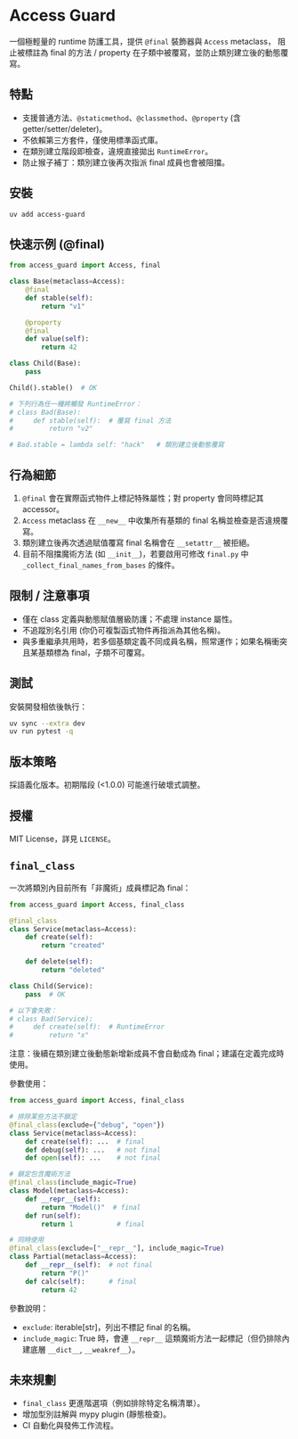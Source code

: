 Access Guard
============

一個極輕量的 runtime 防護工具，提供 `@final` 裝飾器與 `Access` metaclass，
阻止被標註為 final 的方法 / property 在子類中被覆寫，並防止類別建立後的動態覆寫。

特點
-----
- 支援普通方法、`@staticmethod`、`@classmethod`、`@property` (含 getter/setter/deleter)。
- 不依賴第三方套件，僅使用標準函式庫。
- 在類別建立階段即檢查，違規直接拋出 `RuntimeError`。
- 防止猴子補丁：類別建立後再次指派 final 成員也會被阻擋。

安裝
----

```bash
uv add access-guard
```

快速示例 (@final)
--------
```python
from access_guard import Access, final

class Base(metaclass=Access):
	@final
	def stable(self):
		return "v1"

	@property
	@final
	def value(self):
		return 42

class Child(Base):
	pass

Child().stable()  # OK

# 下列行為任一種將觸發 RuntimeError：
# class Bad(Base):
#     def stable(self):  # 覆寫 final 方法
#         return "v2"

# Bad.stable = lambda self: "hack"   # 類別建立後動態覆寫
```

行為細節
--------
1. `@final` 會在實際函式物件上標記特殊屬性；對 property 會同時標記其 accessor。  
2. `Access` metaclass 在 `__new__` 中收集所有基類的 final 名稱並檢查是否違規覆寫。  
3. 類別建立後再次透過賦值覆寫 final 名稱會在 `__setattr__` 被拒絕。  
4. 目前不阻擋魔術方法 (如 `__init__`)，若要啟用可修改 `final.py` 中 `_collect_final_names_from_bases` 的條件。  

限制 / 注意事項
----------------
- 僅在 class 定義與動態賦值層級防護；不處理 instance 屬性。  
- 不追蹤別名引用 (你仍可複製函式物件再指派為其他名稱)。  
- 與多重繼承共用時，若多個基類定義不同成員名稱，照常運作；如果名稱衝突且某基類標為 final，子類不可覆寫。  

測試
----
安裝開發相依後執行：

```bash
uv sync --extra dev
uv run pytest -q
```

版本策略
--------
採語義化版本。初期階段 (<1.0.0) 可能進行破壞式調整。

授權
----
MIT License，詳見 `LICENSE`。

`final_class`
-------------
一次將類別內目前所有「非魔術」成員標記為 final：

```python
from access_guard import Access, final_class

@final_class
class Service(metaclass=Access):
	def create(self):
		return "created"

	def delete(self):
		return "deleted"

class Child(Service):
	pass  # OK

# 以下會失敗：
# class Bad(Service):
#     def create(self):  # RuntimeError
#         return "x"
```

注意：後續在類別建立後動態新增新成員不會自動成為 final；建議在定義完成時使用。

參數使用：

```python
from access_guard import Access, final_class

# 排除某些方法不鎖定
@final_class(exclude={"debug", "open"})
class Service(metaclass=Access):
	def create(self): ...  # final
	def debug(self): ...   # not final
	def open(self): ...    # not final

# 鎖定包含魔術方法
@final_class(include_magic=True)
class Model(metaclass=Access):
	def __repr__(self):
		return "Model()"  # final
	def run(self):
		return 1           # final

# 同時使用
@final_class(exclude=["__repr__"], include_magic=True)
class Partial(metaclass=Access):
	def __repr__(self):  # not final
		return "P()"
	def calc(self):      # final
		return 42
```

參數說明：
- `exclude`: iterable[str]，列出不標記 final 的名稱。  
- `include_magic`: True 時，會連 `__repr__` 這類魔術方法一起標記（但仍排除內建底層 `__dict__`, `__weakref__`）。  

未來規劃
--------
- `final_class` 更進階選項（例如排除特定名稱清單）。  
- 增加型別註解與 mypy plugin (靜態檢查)。  
- CI 自動化與發佈工作流程。  

